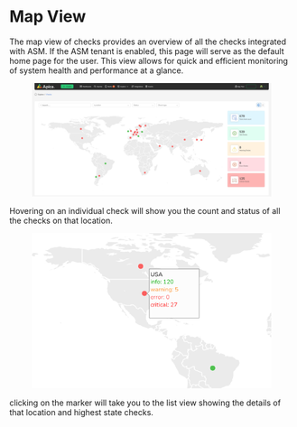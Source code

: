 # Map View

The map view of checks provides an overview of all the checks integrated with ASM. If the ASM tenant is enabled, this page will serve as the default home page for the user. This view allows for quick and efficient monitoring of system health and performance at a glance.

<figure><img src="../../.gitbook/assets/map-view.jpg" alt=""><figcaption></figcaption></figure>

Hovering on an individual check will show you the count and status of all the checks on that location.

<figure><img src="../../.gitbook/assets/image (6) (1) (1) (1) (1) (1).png" alt=""><figcaption></figcaption></figure>

clicking on the marker will take you to the list view showing the details of that location and highest state checks.
